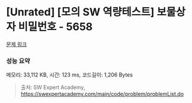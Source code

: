 # [Unrated] [모의 SW 역량테스트] 보물상자 비밀번호 - 5658 

[문제 링크](https://swexpertacademy.com/main/code/problem/problemDetail.do?contestProbId=AWXRUN9KfZ8DFAUo) 

### 성능 요약

메모리: 33,112 KB, 시간: 123 ms, 코드길이: 1,206 Bytes



> 출처: SW Expert Academy, https://swexpertacademy.com/main/code/problem/problemList.do